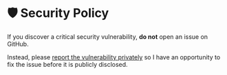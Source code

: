 # 🛡️ Security Policy

If you discover a critical security vulnerability, **do not** open an issue on GitHub.

Instead, please [report the vulnerability privately](https://github.com/jerboa88/actions-sandbox/security) so I have an opportunity to fix the issue before it is publicly disclosed.
